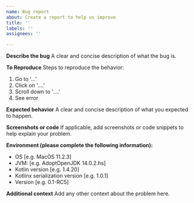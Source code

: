 ```yaml
---
name: Bug report
about: Create a report to help us improve
title: ''
labels: ''
assignees: ''

---
```


**Describe the bug**
A clear and concise description of what the bug is.

**To Reproduce**
Steps to reproduce the behavior:
1. Go to '...'
2. Click on '....'
3. Scroll down to '....'
4. See error

**Expected behavior**
A clear and concise description of what you expected to happen.

**Screenshots or code**
If applicable, add screenshots or code snippets to help explain your problem.

**Environment (please complete the following information):**
 - OS [e.g. MacOS 11.2.3]
 - JVM: [e.g. AdoptOpenJDK 14.0.2.hs]
 - Kotlin version [e.g. 1.4.20]
 - Kotlinx serialization version [e.g. 1.0.1]
 - Version [e.g. 0.1-RC5]

**Additional context**
Add any other context about the problem here.
